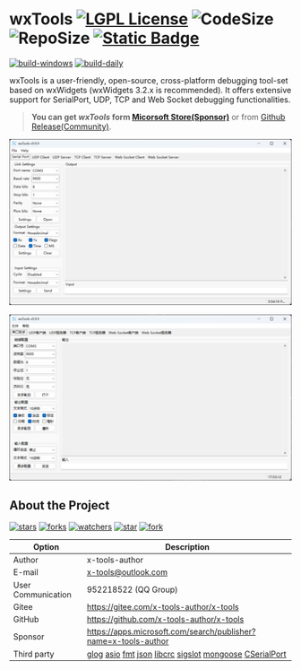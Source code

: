 # wxTools  [![LGPL License](https://img.shields.io/badge/License-LGPL%20v3-blue.svg)](https://www.gnu.org/licenses/lgpl-3.0.html) ![CodeSize](https://img.shields.io/github/languages/code-size/x-tools-author/wx-tools) ![RepoSize](https://img.shields.io/github/repo-size/x-tools-author/wx-tools) [![Static Badge](https://img.shields.io/badge/sponsor-Microsoft_Sotre-blue)](https://www.microsoft.com/store/apps/9P29H1NDNKBB)

[![build-windows](https://github.com/x-tools-author/wx-tools/actions/workflows/build-windows.yml/badge.svg)](https://github.com/x-tools-author/wx-tools/actions/workflows/build-windows.yml) [![build-daily](https://github.com/x-tools-author/wx-tools/actions/workflows/build-daily.yml/badge.svg)](https://github.com/x-tools-author/wx-tools/actions/workflows/build-daily.yml)

wxTools is a user-friendly, open-source, cross-platform debugging tool-set based on wxWidgets (wxWidgets 3.2.x is recommended). It offers extensive support for SerialPort, UDP, TCP and Web Socket debugging functionalities.

> **You can get *wxTools* form [Micorsoft Store(Sponsor)](https://www.microsoft.com/store/apps/9P29H1NDNKBB)** or from [Github Release(Community)](https://github.com/x-tools-author/wx-tools/releases).

![en_US](doc/en_US.png)

![zh_CN](doc/zh_CN.png)

## About the Project

<!--https://sdpro.top/blog/html/article/1016.html-->
[![stars](https://img.shields.io/github/stars/x-tools-author/wx-tools?style=social)](https://img.shields.io/github/stars/x-tools-author/wx-tools?style=social)
[![forks](https://img.shields.io/github/forks/x-tools-author/wx-tools?style=social)](https://img.shields.io/github/forks/x-tools-author/wx-tools?style=social)
[![watchers](https://img.shields.io/github/watchers/x-tools-author/wx-tools?style=social)](https://img.shields.io/github/watchers/x-tools-author/wx-tools?style=social)
[![star](https://gitee.com/x-tools-author/wx-tools/badge/star.svg?theme=dark)](https://gitee.com/x-tools-author/wx-tools/stargazers)
[![fork](https://gitee.com/x-tools-author/wx-tools/badge/fork.svg?theme=dark)](https://gitee.com/x-tools-author/wx-tools/members)

|Option|Description|
|---|---|
|Author|x-tools-author|
|E-mail|<x-tools@outlook.com>|
|User Communication| 952218522 (QQ Group)|
|Gitee| <https://gitee.com/x-tools-author/x-tools>|
|GitHub| <https://github.com/x-tools-author/x-tools>|
|Sponsor|<https://apps.microsoft.com/search/publisher?name=x-tools-author>|
|Third party|[glog](https://github.com/google/glog) [asio](https://github.com/boostorg/asio) [fmt](https://github.com/fmtlib/fmt) [json](https://github.com/nlohmann/json) [libcrc](https://github.com/lammertb/libcrc) [sigslot](https://github.com/palacaze/sigslot) [mongoose]( https://github.com/cesanta/mongoose) [CSerialPort](https://github.com/itas109/CSerialPort)|
